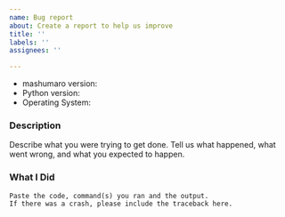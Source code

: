 ```yaml
---
name: Bug report
about: Create a report to help us improve
title: ''
labels: ''
assignees: ''

---
```


* mashumaro version:
* Python version:
* Operating System:

### Description

Describe what you were trying to get done.
Tell us what happened, what went wrong, and what you expected to happen.

### What I Did

```
Paste the code, command(s) you ran and the output.
If there was a crash, please include the traceback here.
```
